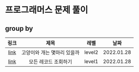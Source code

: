 # 프로그래머스 문제 풀이

## group by
링크 | 제목 | 레벨 | 날짜
:-: | :-: | :-: | :-:
[link](https://programmers.co.kr/learn/courses/30/lessons/59040) | 고양이와 개는 몇마리 있을까 | level2 | 2022.01.28
[link](https://programmers.co.kr/learn/courses/30/lessons/59034) | 모든 레코드 조회하기 | level1 | 2022.01.28
